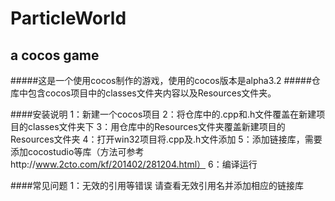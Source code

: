ParticleWorld
=============
a cocos game
------------
#####这是一个使用cocos制作的游戏，使用的cocos版本是alpha3.2
#####仓库中包含cocos项目中的classes文件夹内容以及Resources文件夹。

####安装说明
1：新建一个cocos项目
2：将仓库中的.cpp和.h文件覆盖在新建项目的classes文件夹下
3：用仓库中的Resources文件夹覆盖新建项目的Resources文件夹
4：打开win32项目将.cpp及.h文件添加
5：添加链接库，需要添加cocostudio等库（方法可参考http://www.2cto.com/kf/201402/281204.html）
6：编译运行

####常见问题
1：无效的引用等错误
请查看无效引用名并添加相应的链接库

